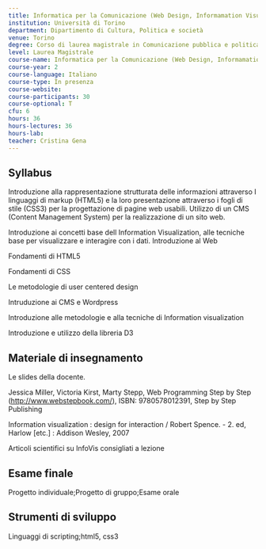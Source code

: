 ```yaml
---
title: Informatica per la Comunicazione (Web Design, Informamation Visualisation)
institution: Università di Torino
department: Dipartimento di Cultura, Politica e società
venue: Torino
degree: Corso di laurea magistrale in Comunicazione pubblica e politica
level: Laurea Magistrale
course-name: Informatica per la Comunicazione (Web Design, Informamation Visualisation)
course-year: 2
course-language: Italiano
course-type: In presenza
course-website: 
course-participants: 30
course-optional: T
cfu: 6
hours: 36
hours-lectures: 36
hours-lab: 
teacher: Cristina Gena
---
```



 ## Syllabus 
Introduzione alla rappresentazione strutturata delle informazioni attraverso I linguaggi di markup (HTML5) e  la loro presentazione  attraverso i fogli di stile (CSS3) per la progettazione di  pagine web usabili.  Utilizzo di un CMS (Content Management System) per la realizzazione  di un sito web. 

Introduzione ai concetti base dell Information Visualization, alle tecniche base per visualizzare e interagire con i dati. 
Introduzione al Web 

 Fondamenti di HTML5

Fondamenti di CSS

Le metodologie di user centered design

Intruduzione ai  CMS e Wordpress

Introduzione alle metodologie e alla tecniche di Information visualization

Introduzione  e utilizzo della libreria D3

 ## Materiale di insegnamento 
Le slides della docente. 

Jessica Miller, Victoria Kirst, Marty Stepp, Web Programming Step by Step (http://www.webstepbook.com/), ISBN: 9780578012391, Step by Step Publishing 

Information visualization : design for interaction / Robert Spence. - 2. ed, Harlow [etc.] : Addison Wesley, 2007

Articoli scientifici su InfoVis consigliati a lezione



 ## Esame finale 
Progetto individuale;Progetto di gruppo;Esame orale

 ## Strumenti di sviluppo 
Linguaggi di scripting;html5, css3
